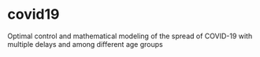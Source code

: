 # covid19
Optimal control and mathematical modeling of the spread of COVID-19 with multiple delays and among different age groups
